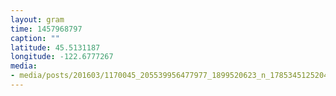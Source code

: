 ```yaml
---
layout: gram
time: 1457968797
caption: ""
latitude: 45.5131187
longitude: -122.6777267
media:
- media/posts/201603/1170045_205539956477977_1899520623_n_17853451252048520.jpg
---
```

